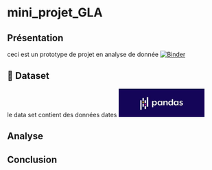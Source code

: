 # mini_projet_GLA

## Présentation

ceci est un prototype de projet en analyse de donnée
[![Binder](https://mybinder.org/badge_logo.svg)](https://mybinder.org/v2/gh/Malek-El/mini_projet_GLA/main?labpath=index.ipynb)

## :file_folder: Dataset

le data set contient des données dates
<img src='./img/pandas.jpg' width=200px>

## Analyse


## Conclusion